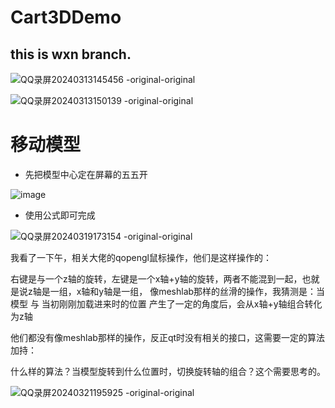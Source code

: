 # Cart3DDemo

this is wxn branch.
---


![QQ录屏20240313145456 -original-original](https://github.com/wss/Cart3DDemo/assets/78208268/f5deaddd-a1ce-42fe-bf7a-078b3510cebb)



![QQ录屏20240313150139 -original-original](https://github.com/wss/Cart3DDemo/assets/78208268/4b47af7c-50d0-4c7f-9288-1127bd44bd30)

# 移动模型
- 先把模型中心定在屏幕的五五开

![image](https://github.com/wss/Cart3DDemo/assets/78208268/50e03de5-8c2f-41a7-8250-ccce86e0e103)

- 使用公式即可完成


![QQ录屏20240319173154 -original-original](https://github.com/wss/Cart3DDemo/assets/78208268/bdb0e9c1-b9f6-42c9-9ded-594c853c781e)


我看了一下午，相关大佬的qopengl鼠标操作，他们是这样操作的：

右键是与一个z轴的旋转，左键是一个x轴+y轴的旋转，两者不能混到一起，也就是说z轴是一组，x轴和y轴是一组，
像meshlab那样的丝滑的操作，我猜测是：当模型 与 当初刚刚加载进来时的位置 产生了一定的角度后，会从x轴+y轴组合转化为z轴

他们都没有像meshlab那样的操作，反正qt时没有相关的接口，这需要一定的算法加持：

什么样的算法？当模型旋转到什么位置时，切换旋转轴的组合？这个需要思考的。

![QQ录屏20240321195925 -original-original](https://github.com/wss/Cart3DDemo/assets/78208268/6623bb7a-052a-409f-a217-f0f9c79132a1)
